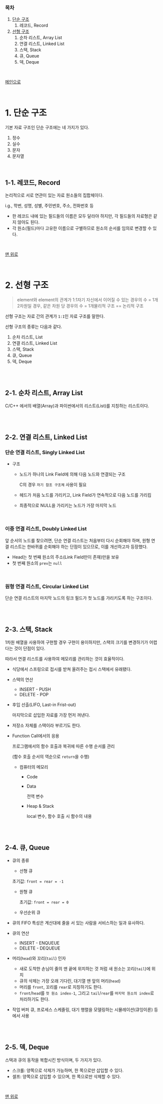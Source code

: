 ### 목차

1. [단순 구조](#1-단순-구조)
   1. 레코드, Record
2. [선형 구조](#2-선형-구조)
   1. 순차 리스트, Array List
   2. 연결 리스트, Linked List
   3. 스택, Stack
   4. 큐, Queue
   5. 덱, Deque

<br>

<a href="https://github.com/jarvis08/Reminders">메인으로</a>

<br>

# 1. 단순 구조

기본 자료 구조인 단순 구조에는 네 가지가 있다.

1. 정수
2. 실수
3. 문자
4. 문자열

<br>

## 1-1. 레코드, Record

논리적으로 서로 연관이 있는 자료 원소들의 집합체이다.

i.g., 학번, 성명, 성별, 주민번호, 주소, 전화번호 등

- 한 레코드 내에 있는 필드들의 이름은 모두 달라야 하지만, 각 필드들의 자료형은 같지 않아도 된다.
- 각 원소(필드)마다 고유한 이름으로 구별하므로 원소의 순서를 임의로 변경할 수 있다.

<br>

<a href="#목차" style="text-align: right;">맨 위로</a>

<br>

# 2. 선형 구조

> element와 element의 관계가 1:1자기 자신에서 이어질 수 있는 경우의 수 = 1개2차원일 경우, 같은 차원 당 경우의 수 = 1개물리적 구조 == 논리적 구조

선형 구조는 자료 간의 관계가 `1:1`인 자료 구조를 말한다.

선형 구조의 종류는 다음과 같다.

1. 순차 리스트, List
2. 연결 리스트, Linked List
3. 스택, Stack
4. 큐, Queue
5. 덱, Deque

<br>

<br>

## **2-1. 순차 리스트, Array List**

C/C++ 에서의 배열(Array)과 파이썬에서의 리스트(List)를 지칭하는 리스트이다.

<br>

<br>

## **2-2. 연결 리스트, Linked List**

### 단순 연결 리스트, Singly Linked List

- 구조 

  - 노드가 하나의 Link Field에 의해 다음 노드와 연결되는 구조

    C의 경우 `자기 참조 구조체` 사용이 필요

  - 헤드가 처음 노드를 가리키고, Link Field가 연속적으로 다음 노드를 가리킴

  - 최종적으로 NULL을 가리키는 노드가 가장 마지막 노드

<br>

### 이중 연결 리스트, Doubly Linked List

앞 순서의 노드를 찾으려면, 단순 연결 리스트는 처음부터 다시 순회해야 하며, 원형 연결 리스트는 한바퀴를 순회해야 하는 단점이 있으므로, 이를 개선하고자 등장했다.

- Head는 첫 번째 원소의 주소(Link Field만이 존재)만을 보유
- 첫 번째 원소의 `prev`는 `null`

<br>

### 원형 연결 리스트, Circular Linked List

단순 연결 리스트의 마지막 노드의 링크 필드가 첫 노드를 가리키도록 하는 구조이다.

<br>

<br>

## **2-3. 스택, Stack**

1차원 배열을 사용하여 구현할 경우 구현이 용이하지만, 스택의 크기를 변경하기가 어렵다는 것이 단점이 있다.

따라서 연결 리스트를 사용하여 메모리를 관리하는 것이 효율적이다.

- 식당에서 스프링으로 접시를 받쳐 올려주는 접시 스택에서 유래됐다.

- 스택의 연산

  - INSERT - PUSH
  - DELETE - POP

- 후입 선출(LIFO, Last-in Frist-out)

  마지막으로 삽입한 자료를 가장 먼저 꺼낸다.

- 저장소 자체를 스택이라 부르기도 한다.

- Function Call에서의 응용

  프로그램에서의 함수 호출과 복귀에 따른 수행 순서를 관리

  (함수 호출 순서의 역순으로 `return`을 수행)

  - 컴퓨터의 메모리 

    - Code

    - Data

      전역 변수

    - Heap & Stack

      local 변수, 함수 호출 시 함수의 내용

<br>

<br>

## **2-4. 큐, Queue**

- 큐의 종류

  - 선형 큐

  초기값: `front = rear = -1`

  - 원형 큐

    초기값: `front = rear = 0`

  - 우선순위 큐

- 큐의 FIFO 특성은 계산대에 줄을 서 있는 사람을 서비스하는 일과 유사하다.

- 큐의 연산

  - INSERT - ENQUEUE
  - DELETE - DEQUEUE

- 머리(`head`)와 꼬리(`tail`) 인자

  - 새로 도착한 손님이 줄의 맨 끝에 위치하는 것 처럼 새 원소는 꼬리(`tail`)에 위치
  - 큐의 삭제는 가장 오래 기다린, 대기열 맨 앞의 머리(`head`)
  - 머리를 `front`, 꼬리를 `rear`로 지칭하기도 한다.
  - `front`/`head`를 `첫 원소 index-1`, 그리고 `tail`/`rear`를 `마지막 원소의 index`로 처리하기도 한다.

- 작업 버퍼 큐, 프로세스 스케줄링, 대기 행렬을 모델링하는 시뮬레이션(큐잉이론) 등에서 사용

<br>

<br>

## **2-5. 덱, Deque**

스택과 큐의 동작을 복합시킨 방식이며, 두 가지가 있다.

- 스크롤: 양쪽으로 삭제가 가능하며, 한 쪽으로만 삽입할 수 있다.
- 셀프: 양쪽으로 삽입할 수 있으며, 한 쪽으로만 삭제할 수 있다.

<br>

<a href="#목차" style="text-align: right;">맨 위로</a>